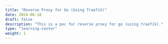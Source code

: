 ```yaml
---
title: "Reverse Proxy for Go (Using Traefik)"
date: 2024-06-18
draft: false
description: "This is a poc for reverse proxy for go (using traefik)."
type: "learning-center"
weight: 1
---
```

